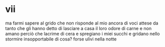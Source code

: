 # vii

ma farmi sapere al grido
che non risponde al mio ancora
di voci attese da tanto
che gli hanno detto di lasciare
a casa il loro odore di carne
e non amano perciò che lacrime di cera
e spregiano i miei succhi e gridano
nello stormire insopportabile
di cosa? forse ulivi nella notte
